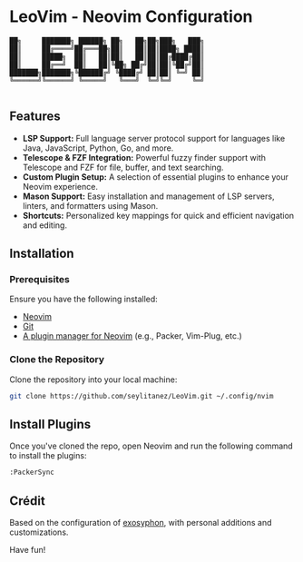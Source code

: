 # LeoVim - Neovim Configuration

```
██╗     ███████╗ ██████╗ ██╗   ██╗██╗███╗   ███╗
██║     ██╔════╝██╔═══██╗██║   ██║██║████╗ ████║
██║     █████╗  ██║   ██║██║   ██║██║██╔████╔██║
██║     ██╔══╝  ██║   ██║╚██╗ ██╔╝██║██║╚██╔╝██║
███████╗███████╗╚██████╔╝ ╚████╔╝ ██║██║ ╚═╝ ██║
╚══════╝╚══════╝ ╚═════╝   ╚═══╝  ╚═╝╚═╝     ╚═╝
                                                

```

## Features

- **LSP Support:** Full language server protocol support for languages like Java, JavaScript, Python, Go, and more.
- **Telescope & FZF Integration:** Powerful fuzzy finder support with Telescope and FZF for file, buffer, and text searching.
- **Custom Plugin Setup:** A selection of essential plugins to enhance your Neovim experience.
- **Mason Support:** Easy installation and management of LSP servers, linters, and formatters using Mason.
- **Shortcuts:** Personalized key mappings for quick and efficient navigation and editing.

## Installation

### Prerequisites

Ensure you have the following installed:
- [Neovim](https://neovim.io/)
- [Git](https://git-scm.com/)
- [A plugin manager for Neovim](https://github.com/wbthomason/packer.nvim) (e.g., Packer, Vim-Plug, etc.)

### Clone the Repository

Clone the repository into your local machine:

```bash
git clone https://github.com/seylitanez/LeoVim.git ~/.config/nvim
``` 

## Install Plugins

Once you've cloned the repo, open Neovim and run the following command to install the plugins:

```bash
:PackerSync
```

## Crédit

Based on the configuration of [exosyphon](https://github.com/exosyphon/nvim), with personal additions and customizations.


Have fun!
